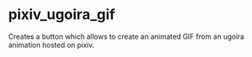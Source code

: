 pixiv_ugoira_gif
================

Creates a button which allows to create an animated GIF from an ugoira animation hosted on pixiv.
